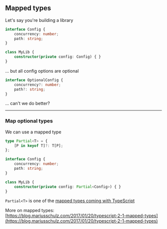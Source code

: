 ## Mapped types

Let's say you're building a library

```typescript
interface Config {
    concurrency: number;
    path: string;
}

class MyLib {
    constructor(private config: Config) { }
}
```

... but all config options are optional

<!-- .element class="fragment" data-fragment-index="0" -->

```typescript
interface OptionalConfig {
    concurrency?: number;
    path?: string;
}
```

<!-- .element class="fragment" data-fragment-index="0" -->

... can't we do better?

<!-- .element class="fragment" data-fragment-index="1" -->

---

### Map optional types

We can use a mapped type

```typescript
type Partial<T> = {
    [P in keyof T]?: T[P];
};

interface Config {
    concurrency: number;
    path: string;
}

class MyLib {
    constructor(private config: Partial<Config>) { }
}
```

`Partial<T>` is one of the [mapped types coming with TypeScript](https://github.com/Microsoft/TypeScript/blob/0a535f0bf7193741e6b4acf5b7dfea88e2d4beca/lib/lib.d.ts#L1379-L1405) <!-- .element target="_blank" -->

More on mapped types: [https://blog.mariusschulz.com/2017/01/20/typescript-2-1-mapped-types](https://blog.mariusschulz.com/2017/01/20/typescript-2-1-mapped-types) <!-- .element target="_blank" -->


